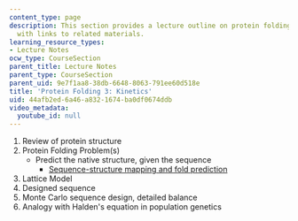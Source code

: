 ```yaml
---
content_type: page
description: This section provides a lecture outline on protein folding and kinetics
  with links to related materials.
learning_resource_types:
- Lecture Notes
ocw_type: CourseSection
parent_title: Lecture Notes
parent_type: CourseSection
parent_uid: 9e7f1aa8-38db-6648-8063-791ee60d518e
title: 'Protein Folding 3: Kinetics'
uid: 44afb2ed-6a46-a832-1674-ba0df0674ddb
video_metadata:
  youtube_id: null
---
```


1.  Review of protein structure
2.  Protein Folding Problem(s)
    *   Predict the native structure, given the sequence
        *   [Sequence-structure mapping and fold prediction](http://www.mit.edu/~kardar/teaching/IITS/lectures/lec4/FoldPrediction.jpg)
3.  Lattice Model
4.  Designed sequence
5.  Monte Carlo sequence design, detailed balance
6.  Analogy with Halden's equation in population genetics